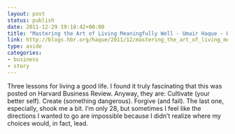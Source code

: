 ```yaml
---
layout: post
status: publish
date: 2011-12-29 19:18:42+00:00
title: "Mastering the Art of Living Meaningfully Well - Umair Haque - Harvard Business Review"
link: http://blogs.hbr.org/haque/2011/12/mastering_the_art_of_living_me.html#.Tvy5fOW6V5c.twitter
type: aside
categories:
- business
- story
---
```

Three lessons for living a good life. I found it truly fascinating that this was posted on Harvard Business Review. Anyway, they are: Cultivate (your better self). Create (something dangerous). Forgive (and fail). The last one, especially, shook me a bit. I’m only 28, but sometimes I feel like the directions I wanted to go are impossible because I didn’t realize where my choices would, in fact, lead.
